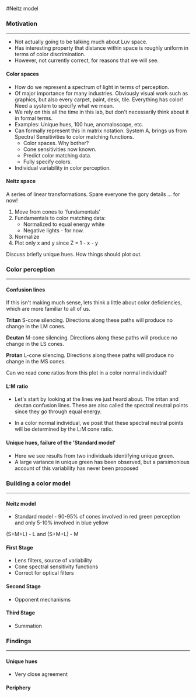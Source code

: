 #Neitz model

### Motivation
***
* Not actually going to be talking much about Luv space.
* Has interesting property that distance within space is roughly uniform in terms of color discrimination.
* However, not currently correct, for reasons that we will see.

#### Color spaces
* How do we represent a spectrum of light in terms of perception.
* Of major importance for many industries. Obviously visual work such as graphics, but also every carpet, paint, desk, tile. Everything has color! Need a system to specify what we mean.
* We rely on this all the time in this lab, but don't necessarily think about it in formal terms.
* Examples: Unique hues, 100 hue, anomaloscope, etc.
* Can formally represent this in matrix notation. System A, brings us from Spectral Sensitivities to color matching functions.
	* Color spaces. Why bother?
	* Cone sensitivities now known.
	* Predict color matching data.
	* Fully specify colors.
* Individual variability in color perception.

#### Neitz space

A series of linear transformations. Spare everyone the gory details ... for now!

1. Move from cones to 'fundamentals'
2. Fundamentals to color matching data:
	* Normalized to equal energy white
	* Negative lights - for now.
3. Normalize
4. Plot only x and y since Z = 1 - x - y

Discuss briefly unique hues. How things should plot out.

### Color perception
***
#### Confusion lines

If this isn't making much sense, lets think a little about color deficiencies, which are more familiar to all of us.

**Tritan** S-cone silencing. Directions along these paths will produce no change in the LM cones.

**Deutan** M-cone silencing. Directions along these paths will produce no change in the LS cones.

**Protan** L-cone silencing. Directions along these paths will produce no change in the MS cones.

Can we read cone ratios from this plot in a color normal individual?

#### L:M ratio

* Let's start by looking at the lines we just heard about. The tritan and deutan confusion lines. These are also called the spectral neutral points since they go through equal energy. 

* In a color normal individual, we posit that these spectral neutral points will be determined by the L:M cone ratio. 


#### Unique hues, failure of the 'Standard model'

* Here we see results from two individuals identifying unique green.
* A large variance in unique green has been observed, but a parsimonious account of this variability has never been proposed

### Building a color model
***
#### Neitz model
* Standard model - 90-95% of cones involved in red green perception and only 5-10% involved in blue yellow


(S+M+L) - L and (S+M+L) - M 

#### First Stage

* Lens filters, source of variability 
* Cone spectral sensitivity functions
* Correct for optical filters

#### Second Stage

* Opponent mechanisms

#### Third Stage

* Summation

### Findings
***

#### Unique hues

* Very close agreement

#### Periphery

